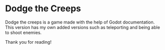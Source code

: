 # Dodge the Creeps

Dodge the creeps is a game made with the help of Godot documentation. This version has my own added versions such as teleporting and being able to shoot enemies.

Thank you for reading! 
